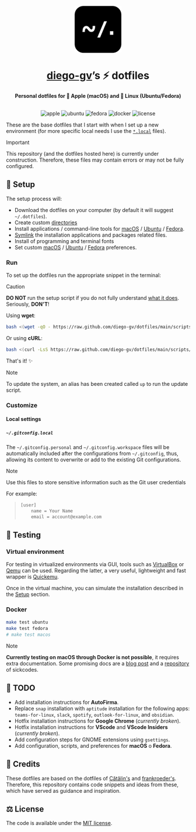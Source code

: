 <!-- markdownlint-disable MD041 -->
<div align="center">
    <img src=".github/logo.png" alt="dotfiles" width="128"/>
</div>
<div align="center">
  <h1><a href="https://github.com/diego-gv">diego-gv</a>’s ⚡ dotfiles</h1>
  <strong>Personal dotfiles for 🍎 Apple (macOS) and 🐧 Linux (Ubuntu/Fedora)</strong>
</div>
<br>
<p align="center">
    <img src="https://img.shields.io/badge/Apple-000000.svg?style=flat&logo=apple&logoColor=white" alt="apple"/>
    <img src="https://img.shields.io/badge/Ubuntu-E95420.svg?style=flat&logo=ubuntu&logoColor=white" alt="ubuntu"/>
    <img src="https://img.shields.io/badge/Fedora-51A2DA.svg?style=flat&logo=fedora&logoColor=white" alt="fedora"/>
    <img src="https://img.shields.io/badge/docker-2496ED.svg?style=flat&logo=docker&logoColor=white" alt="docker"/>
    <img src="https://img.shields.io/badge/license-MIT-750014.svg?style=flat" alt="license"/>
</p>

These are the base dotfiles that I start with when I set up a new environment (for more specific local needs I use the [`*.local`](#local-settings) files).

> [!IMPORTANT]
> This repository (and the dotfiles hosted here) is currently under construction. Therefore, these files may contain errors or may not be fully configured.

## 🚀 Setup

The setup process will:

* Download the dotfiles on your computer (by default it will suggest `~/.dotfiles`).
* Create custom [directories][directories]
* Install applications / command-line tools for [macOS][install macos] / [Ubuntu][install ubuntu] / [Fedora][install fedora].
* [Symlink][symlink] the installation applications and packages related files.
* Install of programming and terminal fonts
* Set custom [macOS][preferences macos] / [Ubuntu][preferences ubuntu] / [Fedora][preferences fedora] preferences.

### Run

To set up the dotfiles run the appropriate snippet in the terminal:

> [!CAUTION]
> **DO NOT** run the setup script if you do not fully understand [what it does][setup]. Seriously, **DON'T**!

Using **wget**:

```zsh
bash <(wget -qO - https://raw.github.com/diego-gv/dotfiles/main/scripts/setup.sh)
```

Or using **cURL**:

```zsh
bash <(curl -LsS https://raw.github.com/diego-gv/dotfiles/main/scripts/setup.sh)
```

That's it! ✨

> [!NOTE]
> To update the system, an alias has been created called `up` to run the update script.

### Customize

#### Local settings

##### `~/.gitconfig.local`

The `~/.gitconfig.personal` and `~/.gitconfig.workspace` files will be automatically included after the configurations from `~/.gitconfig`, thus, allowing its content to overwrite or add to the existing Git configurations.

> [!NOTE]
> Use this files to store sensitive information such as the Git user credentials

For example:

> ```gitconfig
> [user]
>     name = Your Name
>     email = account@example.com
> ```

## 🧪 Testing

### Virtual environment

For testing in virtualized environments via GUI, tools such as [VirtualBox][virtualbox link] or [Qemu][qemu link] can be used. Regarding the latter, a very useful, lightweight and fast wrapper is [Quickemu][quickemu link].

Once in the virtual machine, you can simulate the installation described in the [Setup](#-setup) section.

### Docker

```sh
make test ubuntu
make test fedora
# make test macos
```

> [!NOTE]
> **Currently testing on macOS through Docker is not possible**, it requires extra documentation. Some promising docs are a [blog post][sickcodes-post] and a [repository][sickcodes-repo] of sickcodes.

## 📝 TODO

* Add installation instructions for **AutoFirma**.
* Replace `snap` installation with `aptitude` installation for the following apps: `teams-for-linux`, `slack`, `spotify`, `outlook-for-linux`, and `obsidian`.
* Hotfix installation instructions for **Google Chrome** (_currently broken_).
* Hotfix installation instructions for **VScode** and **VScode Insiders** (_currently broken_).
* Add configuration steps for GNOME extensions using `gsettings`.
* Add configuration, scripts, and preferences for **macOS** o **Fedora**.


## 👏 Credits

These dotfiles are based on the dotfiles of [Cătălin's][alrra-credit] and [frankroeder's][frankroeder-credit]. Therefore, this repository contains code snippets and ideas from these, which have served as guidance and inspiration.

## ⚖️ License

The code is available under the [MIT license][license].

<!-- Link labels: -->
[setup]: scripts/setup.sh
[symlink]: scripts/create_symbolic_links.sh
[directories]: scripts/create_directories.sh
[install macos]: scripts/installs/macos
[install ubuntu]: scripts/installs/ubuntu
[install fedora]: scripts/installs/fedora
[preferences macos]: scripts/preferences/macos
[preferences ubuntu]: scripts/preferences/ubuntu
[preferences fedora]: scripts/preferences/fedora
[virtualbox link]: https://www.virtualbox.org/
[qemu link]: https://www.qemu.org/
[quickemu link]: https://github.com/quickemu-project/quickemu
[alrra-credit]: https://github.com/alrra/dotfiles
[frankroeder-credit]: https://github.com/frankroeder/dotfiles
[sickcodes-post]: https://sick.codes/how-to-install-macos-virtual-machine-on-linux-arch-manjaro-catalina-mojave-or-high-sierra-xcode-working/
[sickcodes-repo]: https://github.com/sickcodes/Docker-OSX
[license]: LICENSE
